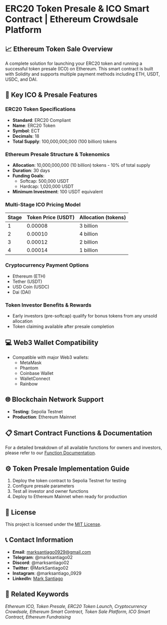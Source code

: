 # ERC20 Token Presale & ICO Smart Contract | Ethereum Crowdsale Platform

## 📈 Ethereum Token Sale Overview
A complete solution for launching your ERC20 token and running a successful token presale (ICO) on Ethereum. This smart contract is built with Solidity and supports multiple payment methods including ETH, USDT, USDC, and DAI.

## 🚀 Key ICO & Presale Features

### ERC20 Token Specifications
- **Standard**: ERC20 Compliant
- **Name**: ERC20 Token
- **Symbol**: ECT
- **Decimals**: 18
- **Total Supply**: 100,000,000,000 (100 billion) tokens

### Ethereum Presale Structure & Tokenomics
- **Allocation**: 10,000,000,000 (10 billion) tokens - 10% of total supply
- **Duration**: 30 days
- **Funding Goals**:
  - Softcap: 500,000 USDT
  - Hardcap: 1,020,000 USDT
- **Minimum Investment**: 100 USDT equivalent

### Multi-Stage ICO Pricing Model
| Stage | Token Price (USDT) | Allocation (tokens) |
|-------|-------------------|---------------------|
| 1     | 0.00008           | 3 billion           |
| 2     | 0.00010           | 4 billion           |
| 3     | 0.00012           | 2 billion           |
| 4     | 0.00014           | 1 billion           |

### Cryptocurrency Payment Options
- Ethereum (ETH)
- Tether (USDT)
- USD Coin (USDC)
- Dai (DAI)

### Token Investor Benefits & Rewards
- Early investors (pre-softcap) qualify for bonus tokens from any unsold allocation
- Token claiming available after presale completion

## 💻 Web3 Wallet Compatibility
- Compatible with major Web3 wallets:
  - MetaMask
  - Phantom
  - Coinbase Wallet
  - WalletConnect
  - Rainbow

## 🌐 Blockchain Network Support
- **Testing**: Sepolia Testnet
- **Production**: Ethereum Mainnet

## 📋 Smart Contract Functions & Documentation
For a detailed breakdown of all available functions for owners and investors, please refer to our [Function Documentation](https://github.com/BTC415/ERC20-Token-Presale-smart-contract/blob/master/function_description.md).

## ⚙️ Token Presale Implementation Guide
1. Deploy the token contract to Sepolia Testnet for testing
2. Configure presale parameters
3. Test all investor and owner functions
4. Deploy to Ethereum Mainnet when ready for production

## 📜 License
This project is licensed under the [MIT License](./LICENSE).

## 📞 Contact Information
- **Email**: marksantiago0929@gmail.com
- **Telegram**: @marksantiago02
- **Discord**: @marksantiago02
- **Twitter**: @MarkSantiago02
- **Instagram**: @marksantiago_0929
- **LinkedIn**: [Mark Santiago](https://www.linkedin.com/in/mark-santiago-373172339/)

## 🔗 Related Keywords
<i>Ethereum ICO, Token Presale, ERC20 Token Launch, Cryptocurrency Crowdsale, Ethereum Smart Contract, Token Sale Platform, ICO Smart Contract, Ethereum Fundraising</i>

